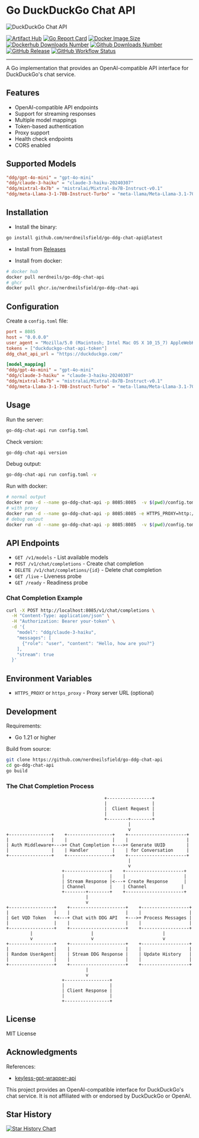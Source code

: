 # Go DuckDuckGo Chat API

![DuckDuckGo Chat API ](https://duckduckgo.com/duckduckgo-help-pages/logo.v109.svg)

[![Artifact Hub](https://img.shields.io/endpoint?url=https://artifacthub.io/badge/repository/go-ddg-chat-api)](https://artifacthub.io/packages/search?repo=go-ddg-chat-api)
[![Go Report Card](https://goreportcard.com/badge/github.com/nerdneilsfield/go-ddg-chat-api)](https://goreportcard.com/report/github.com/nerdneilsfield/go-ddg-chat-api)
[![Docker Image Size](https://img.shields.io/docker/image-size/nerdneils/go-ddg-chat-api)](https://hub.docker.com/r/nerdneils/go-ddg-chat-api)
[![Dockerhub Downloads Number](https://img.shields.io/docker/pulls/nerdneils/go-ddg-chat-api)](https://hub.docker.com/r/nerdneils/go-ddg-chat-api)
[![Github Downloads Number](https://img.shields.io/github/downloads/nerdneilsfield/go-ddg-chat-api/total)](https://github.com/nerdneilsfield/go-ddg-chat-api/releases)
[![GitHub Release](https://img.shields.io/github/release/nerdneilsfield/go-ddg-chat-api)](https://github.com/nerdneilsfield/go-ddg-chat-api/releases)
[![GitHub Workflow Status](https://img.shields.io/github/actions/workflow/status/nerdneilsfield/go-ddg-chat-api/test.yml?branch=main)](https://github.com/nerdneilsfield/go-ddg-chat-api/actions)

---

A Go implementation that provides an OpenAI-compatible API interface for DuckDuckGo's chat service.

## Features

- OpenAI-compatible API endpoints
- Support for streaming responses
- Multiple model mappings
- Token-based authentication
- Proxy support
- Health check endpoints
- CORS enabled

## Supported Models

```toml
"ddg/gpt-4o-mini" = "gpt-4o-mini"
"ddg/claude-3-haiku" = "claude-3-haiku-20240307"
"ddg/mixtral-8x7b" = "mistralai/Mixtral-8x7B-Instruct-v0.1"
"ddg/meta-Llama-3-1-70B-Instruct-Turbo" = "meta-llama/Meta-Llama-3.1-70B-Instruct-Turbo"
```

## Installation


- Install the binary:
```bash
go install github.com/nerdneilsfield/go-ddg-chat-api@latest
```

- Install from [Releases](https://github.com/nerdneilsfield/go-ddg-chat-api/releases)

- Install from docker:
```bash
# docker hub
docker pull nerdneils/go-ddg-chat-api
# ghcr
docker pull ghcr.io/nerdneilsfield/go-ddg-chat-api
```


## Configuration

Create a `config.toml` file:

```toml
port = 8085
host = "0.0.0.0"
user_agent = "Mozilla/5.0 (Macintosh; Intel Mac OS X 10_15_7) AppleWebKit/537.36 (KHTML, like Gecko) Chrome/128.0.0.0 Safari/537.36"
tokens = ["duckduckgo-chat-api-token"]
ddg_chat_api_url = "https://duckduckgo.com/"

[model_mapping]
"ddg/gpt-4o-mini" = "gpt-4o-mini"
"ddg/claude-3-haiku" = "claude-3-haiku-20240307"
"ddg/mixtral-8x7b" = "mistralai/Mixtral-8x7B-Instruct-v0.1"
"ddg/meta-Llama-3-1-70B-Instruct-Turbo" = "meta-llama/Meta-Llama-3.1-70B-Instruct-Turbo"
```

## Usage

Run the server:

```bash
go-ddg-chat-api run config.toml
```

Check version:

```bash
go-ddg-chat-api version
```

Debug output:

```bash
go-ddg-chat-api run config.toml -v
```

Run with docker:

```bash
# normal output
docker run -d --name go-ddg-chat-api -p 8085:8085  -v $(pwd)/config.toml:/app/config.toml nerdneils/go-ddg-chat-api
# with proxy
docker run -d --name go-ddg-chat-api -p 8085:8085 -e HTTPS_PROXY=http://your-proxy-url:8080 -v $(pwd)/config.toml:/app/config.toml nerdneils/go-ddg-chat-api
# debug output
docker run -d --name go-ddg-chat-api -p 8085:8085  -v $(pwd)/config.toml:/app/config.toml nerdneils/go-ddg-chat-api /app/go-ddg-chat-api run /app/config.toml -v
```

## API Endpoints

- `GET /v1/models` - List available models
- `POST /v1/chat/completions` - Create chat completion
- `DELETE /v1/chat/completions/{id}` - Delete chat completion
- `GET /live` - Liveness probe
- `GET /ready` - Readiness probe

### Chat Completion Example

```bash
curl -X POST http://localhost:8085/v1/chat/completions \
  -H "Content-Type: application/json" \
  -H "Authorization: Bearer your-token" \
  -d '{
    "model": "ddg/claude-3-haiku",
    "messages": [
      {"role": "user", "content": "Hello, how are you?"}
    ],
    "stream": true
  }'
```

## Environment Variables

- `HTTPS_PROXY` or `https_proxy` - Proxy server URL (optional)

## Development

Requirements:
- Go 1.21 or higher

Build from source:

```bash
git clone https://github.com/nerdneilsfield/go-ddg-chat-api
cd go-ddg-chat-api
go build
```

### The Chat Completion Process

```
                                     +-----------------+
                                     |                 |
                                     |  Client Request |
                                     |                 |
                                     +--------+--------+
                                              |
                                              v
+----------------+    +-----------------+    +----------------------+
|                |    |                 |    |                      |
| Auth Middleware+--->+ Chat Completion +--->+ Generate UUID        |
|                |    | Handler         |    | for Conversation     |
+----------------+    +-----------------+    +----------------------+
                                              |
                                              v
                     +-----------------+    +----------------------+
                     |                 |    |                      |
                     | Stream Response |<---+ Create Response      |
                     | Channel         |    | Channel             |
                     +--------+--------+    +----------------------+
                              |
                              v
+-----------------+    +---------------------+    +------------------+
|                 |    |                     |    |                  |
| Get VQD Token   +<---+ Chat with DDG API   +--->+ Process Messages |
|                 |    |                     |    |                  |
+-----------------+    +---------------------+    +------------------+
         |                      |                          |
         v                      v                          v
+-----------------+    +---------------------+    +------------------+
|                 |    |                     |    |                  |
| Random UserAgent|    | Stream DDG Response |    | Update History   |
|                 |    |                     |    |                  |
+-----------------+    +---------------------+    +------------------+
                              |
                              v
                     +-----------------+
                     |                 |
                     | Client Response |
                     |                 |
                     +-----------------+
```

## License

MIT License


## Acknowledgments

References: 
- [keyless-gpt-wrapper-api](https://github.com/callbacked/keyless-gpt-wrapper-api)

This project provides an OpenAI-compatible interface for DuckDuckGo's chat service. It is not affiliated with or endorsed by DuckDuckGo or OpenAI.


## Star History

[![Star History Chart](https://api.star-history.com/svg?repos=nerdneilsfield/go-ddg-chat-api&type=Date)](https://star-history.com/#nerdneilsfield/go-ddg-chat-api&Date)
